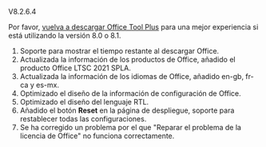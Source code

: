 V8.2.6.4

Por favor, [vuelva a descargar Office Tool Plus](http://otp.landian.vip/) para una mejor experiencia si está utilizando la versión 8.0 o 8.1.

1. Soporte para mostrar el tiempo restante al descargar Office.
2. Actualizada la información de los productos de Office, añadido el producto Office LTSC 2021 SPLA.
3. Actualizada la información de los idiomas de Office, añadido en-gb, fr-ca y es-mx.
4. Optimizado el diseño de la información de configuración de Office.
5. Optimizado el diseño del lenguaje RTL.
6. Añadido el botón **Reset** en la página de despliegue, soporte para restablecer todas las configuraciones.
7. Se ha corregido un problema por el que "Reparar el problema de la licencia de Office" no funciona correctamente.
